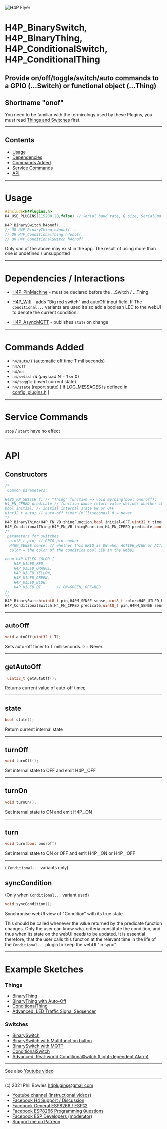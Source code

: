 ![H4P Flyer](../assets/GPIOLogo.jpg) 

# H4P_BinarySwitch, H4P_BinaryThing, H4P_ConditionalSwitch, H4P_ConditionalThing

## Provide on/off/toggle/switch/auto commands to a GPIO (...Switch) or functional object (...Thing)

## Shortname "onof"

You need to be familiar with the terminology used by these Plugins, you must read [Things and Switches](things.md) first.

---

## Contents
* [Usage](#usage)
* [Dependencies](#dependencies)
* [Commands Added](#commands-added)
* [Service Commands](#service-commands)
* [API](#api)

---

# Usage

```cpp
#include<H4Plugins.h>
H4_USE_PLUGINS(115200,20,false) // Serial baud rate, Q size, SerialCmd autostop

H4P_BinarySwitch h4onof(...
// OR H4P_BinaryThing h4onof(...
// OR H4P_ConditionalThing h4onof(...
// OR H4P_ConditionalSwitch h4onof(...

```

Only *one* of the above may exist in the app. The result of using more than one is undefined / unsupported

---

# Dependencies / Interactions

* [H4P_PinMachine](h4pm.md) - must be declared before the ...Switch / ...Thing
    
* [H4P_Wifi](h4wifi.md) - adds "Big red switch" and autoOff input field. If The `Conditional...` variants are used it also add a boolean LED to the webUI to denote the current condition.

* [H4P_AsyncMQTT](h4mqtt.md) - publishes `state` on change

---

# Commands Added

* `h4/auto/T` (automatic off time T milliseconds)
* `h4/off`
* `h4/on`
* `h4/switch/N` (payload N = 1 or 0)
* `h4/toggle` (invert current state)
* `h4/state` (report state) [ if LOG_MESSAGES is defined in [config_plugins.h](../src/config_plugins.h) ]

---
# Service Commands

`stop` / `start` have no effect

---

# API

## Constructors

```cpp
/*
 Common parameters:

H4BS_FN_SWITCH f; // "Thing" function => void myThing(bool onoroff);
H4_FN_CPRED predicate // function whose return value defines whether the device should accept / reject commands. bool predicateFunction()
bool initial; // initial internal state ON or OFF
uint32_t auto; // auto-off timer (milliseconds) 0 = never
*/
H4P_BinaryThing(H4P_FN_VB thingFunction,bool initial=OFF,uint32_t timer=0);
H4P_ConditionalThing(H4P_FN_VB thingFunction,H4_FN_CPRED predicate,bool initial=OFF,uint32_t timer=0): 
/*
 parameters for switches
  uint8_t pin; // GPIO pin number
  H4GM_SENSE sense; // whether this GPIO is ON when ACTIVE_HIGH or ACTIVE_LOW
  color = the color of the condition bool LED in the webUI

enum H4P_UILED_COLOR {
    H4P_UILED_RED,
    H4P_UILED_ORANGE,
    H4P_UILED_YELLOW,
    H4P_UILED_GREEN,
    H4P_UILED_BLUE,
    H4P_UILED_BI       // ON=GREEN, OFF=RED
};
*/
H4P_BinarySwitch(uint8_t pin,H4PM_SENSE sense,uint8_t color=H4P_UILED_BI,uint32_t initial=OFF,uint32_t timer=0);
H4P_ConditionalSwitch(H4_FN_CPRED predicate,uint8_t pin,H4PM_SENSE sense,uint8_t color=H4P_UILED_BI,uint32_t initial=OFF,uint32_t timer=0):
```

---

## autoOff

```cpp
void autoOff(uint32_t T);
```

Sets auto-off timer to T milliseconds. 0 = Never.

---

## getAutoOff

```cpp
 uint32_t getAutoOff();
 ```

Returns current value of  auto-off timer;

---

## state

```cpp
bool state();
```

Return current internal state

---

## turnOff

```cpp
void turnOff();
```

Set internal state to OFF and emit H4P__OFF

---
## turnOn

```cpp
void turnOn();
```

Set internal state to ON and emit H4P__ON

---
## turn

```cpp
void turn(bool onoroff)
```

Set internal state to ON or OFF and emit H4P__ON or H4P__OFF 

---

( `Conditional...` variants only)

## syncCondition

(Only when `Conditional...` variant used)

```cpp
void syncCondition();
```

Synchronise webUI view of "Condition" with its true state.

This should be called whenever the value returned by the predicate function changes. Only the user can know what criteria constitute the condition, and thus when its state on the webUI needs to be updated. It is essential therefore, that the user calls this function at the relevant time in the life of the `Conditional...` plugin to keep the webUI "in sync".

---

# Example Sketches

### Things

* [BinaryThing](../examples/05_THINGS_SWITCHES/H4P_BinaryThing/H4P_BinaryThing.ino)
* [BinaryThing with Auto-Off](../examples/05_THINGS_SWITCHES/H4P_BinaryThingAutoOff/H4P_BinaryThingAutoOff.ino)
* [ConditionalThing](../examples/05_THINGS_SWITCHES/H4P_ConditionalThing/H4P_ConditionalThing.ino)
* [Advanced: LED Traffic Signal Sequencer](../examples/05_THINGS_SWITCHES/H4P_TrafficLights/H4P_TrafficLights.ino)

### Switches

* [BinarySwitch](../examples/05_THINGS_SWITCHES/H4P_BinarySwitch/H4P_BinarySwitch.ino)
* [BinarySwitch with Multifunction button](../examples/05_THINGS_SWITCHES/H4P_BinarySwitchMfnb/H4P_BinarySwitchMfnb.ino)
* [BinarySwitch with MQTT](../examples/05_THINGS_SWITCHES/H4P_BinarySwitchMQTT/H4P_BinarySwitchMQTT.ino)
* [ConditionalSwitch](../examples/05_THINGS_SWITCHES/H4P_ConditionalSwitch/H4P_ConditionalSwitch.ino)
* [Advanced: Real-world ConditionalSwitch (Light-dependent Alarm)](../examples/XTRAS/H4P_Generic_SQUAWK/H4P_Generic_SQUAWK.ino)

---

See also  [Youtube video](https://youtu.be/fLUKDAboAU8)

---

(c) 2021 Phil Bowles h4plugins@gmail.com

* [Youtube channel (instructional videos)](https://www.youtube.com/channel/UCYi-Ko76_3p9hBUtleZRY6g)
* [Facebook H4  Support / Discussion](https://www.facebook.com/groups/444344099599131/)
* [Facebook General ESP8266 / ESP32](https://www.facebook.com/groups/2125820374390340/)
* [Facebook ESP8266 Programming Questions](https://www.facebook.com/groups/esp8266questions/)
* [Facebook ESP Developers (moderator)](https://www.facebook.com/groups/ESP8266/)
* [Support me on Patreon](https://patreon.com/es/esparto)